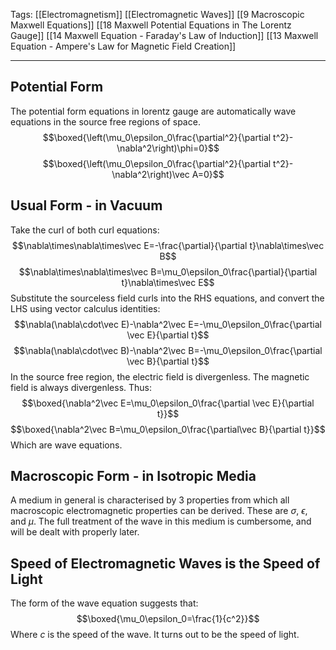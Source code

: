 Tags: [[Electromagnetism]] [[Electromagnetic Waves]] [[9 Macroscopic Maxwell Equations]] [[18 Maxwell Potential Equations in The Lorentz Gauge]] [[14 Maxwell Equation - Faraday's Law of Induction]] [[13 Maxwell Equation - Ampere's Law for Magnetic Field Creation]]
___
## Potential Form
The potential form equations in lorentz gauge are automatically wave equations in the source free regions of space. 
$$\boxed{\left(\mu_0\epsilon_0\frac{\partial^2}{\partial t^2}-\nabla^2\right)\phi=0}$$
$$\boxed{\left(\mu_0\epsilon_0\frac{\partial^2}{\partial t^2}-\nabla^2\right)\vec A=0}$$
## Usual Form - in Vacuum
Take the curl of both curl equations:
$$\nabla\times\nabla\times\vec E=-\frac{\partial}{\partial t}\nabla\times\vec B$$
$$\nabla\times\nabla\times\vec B=\mu_0\epsilon_0\frac{\partial}{\partial t}\nabla\times\vec E$$
Substitute the sourceless field curls into the RHS equations, and convert the LHS using vector calculus identities:
$$\nabla(\nabla\cdot\vec E)-\nabla^2\vec E=-\mu_0\epsilon_0\frac{\partial \vec E}{\partial t}$$
$$\nabla(\nabla\cdot\vec B)-\nabla^2\vec B=-\mu_0\epsilon_0\frac{\partial \vec B}{\partial t}$$
In the source free region, the electric field is divergenless. The magnetic field is always divergenless. Thus: 
$$\boxed{\nabla^2\vec E=\mu_0\epsilon_0\frac{\partial \vec E}{\partial t}}$$
$$\boxed{\nabla^2\vec B=\mu_0\epsilon_0\frac{\partial\vec B}{\partial t}}$$
Which are wave equations. 
## Macroscopic Form - in Isotropic Media
A medium in general is characterised by 3 properties from which all macroscopic electromagnetic properties can be derived. These are $\sigma$, $\epsilon$, and $\mu$. The full treatment of the wave in this medium is cumbersome, and will be dealt with properly later. 
## Speed of Electromagnetic Waves is the Speed of Light
The form of the wave equation suggests that:
$$\boxed{\mu_0\epsilon_0=\frac{1}{c^2}}$$
Where $c$ is the speed of the wave. It turns out to be the speed of light. 